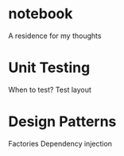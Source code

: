 # notebook
A residence for my thoughts

# Unit Testing
When to test?
Test layout

# Design Patterns
Factories
Dependency injection
